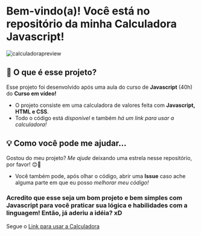 # Bem-vindo(a)! Você está no repositório da minha __Calculadora Javascript__!

![calculadorapreview](https://media.discordapp.net/attachments/935238082125525082/1005975695983382588/calcula.png?width=1338&height=683)

## 🤔 __O que é esse projeto?__
Esse projeto foi desenvolvido após uma aula do curso de __Javascript__ (40h) do __Curso em vídeo!__
- O projeto consiste em uma calculadora de valores feita com **Javascript, HTML e CSS**.
- Todo o código está *disponível* e também *há um link para usar a calculadora!*

## 💡 __Como você pode me ajudar...__

Gostou do meu projeto? *Me ajude* deixando uma estrela nesse repositório, por favor! 😊🥺

 - Você também pode, após olhar o código, abrir uma __Issue__ caso ache alguma parte em que eu posso *melhorar meu código!*

### Acredito que esse seja um __bom__ projeto e bem __simples__ com Javascript para você praticar sua lógica e habilidades com a linguagem! Então, já aderiu a idéia? xD

 Segue o [Link para usar a Calculadora](https://calculajs.vercel.app)


